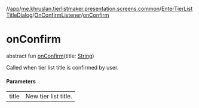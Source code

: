 //[app](../../../../index.md)/[me.khruslan.tierlistmaker.presentation.screens.common](../../index.md)/[EnterTierListTitleDialog](../index.md)/[OnConfirmListener](index.md)/[onConfirm](on-confirm.md)

# onConfirm

abstract fun [onConfirm](on-confirm.md)(title: [String](https://kotlinlang.org/api/latest/jvm/stdlib/kotlin/-string/index.html))

Called when tier list title is confirmed by user.

#### Parameters

| | |
|---|---|
| title | New tier list title. |
